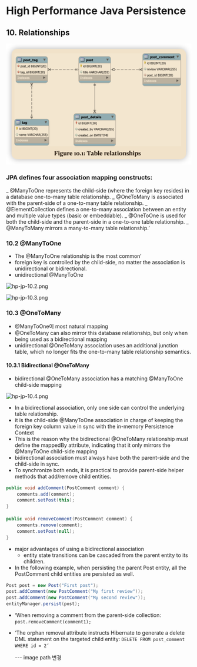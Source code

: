 # High Performance Java Persistence

## 10. Relationships

![table-relations.png](../images/table-relations.png)

### JPA defines four association mapping constructs:

_ @ManyToOne represents the child-side (where the foreign key resides) in a database one-to-many table relationship.
_ @OneToMany is associated with the parent-side of a one-to-many table relationship.
_ @ElementCollection defines a one-to-many association between an entity and multiple value types (basic or embeddable).
_ @OneToOne is used for both the child-side and the parent-side in a one-to-one table relationship.
_ @ManyToMany mirrors a many-to-many table relationship.’

### 10.2 @ManyToOne

- The @ManyToOne relationship is the most common’
- foreign key is controlled by the child-side, no matter the association is unidirectional or bidirectional.
- unidirectional @ManyToOne

![hp-jp-10.2.png](hp-jp-10.2.png)

![hp-jp-10.3.png](hp-jp-10.3.png)

### 10.3 @OneToMany
- @ManyToOne이 most natural mapping
- @OneToMany can also mirror this database relationship, but only when being used as a bidirectional mapping
- unidirectional @OneToMany association uses an additional junction table, which no longer fits the one-to-many table relationship semantics.

#### 10.3.1 Bidirectional @OneToMany
- bidirectional @OneToMany association has a matching @ManyToOne child-side mapping

![hp-jp-10.4.png](hp-jp-10.4.png)

- In a bidirectional association, only one side can control the underlying table relationship.
- it is the child-side @ManyToOne association in charge of keeping the foreign key column value in sync with the in-memory Persistence Context
- This is the reason why the bidirectional @OneToMany relationship must define the mappedBy attribute, indicating that it only mirrors the @ManyToOne child-side mapping
- bidirectional association must always have both the parent-side and the child-side in sync.
- To synchronize both ends, it is practical to provide parent-side helper methods that add/remove child entities.
```java
public void addComment(PostComment comment) {
    comments.add(comment);
    comment.setPost(this);
}

public void removeComment(PostComment comment) {
    comments.remove(comment);
    comment.setPost(null);
}
```
- major advantages of using a bidirectional association 
  - entity state transitions can be cascaded from the parent entity to its children.
- In the following example, when persisting the parent Post entity, all the PostComment child entities are persisted as well.
```java
Post post = new Post("First post");
post.addComment(new PostComment("My first review"));
post.addComment(new PostComment("My second review"));
entityManager.persist(post);
```
- ‘When removing a comment from the parent-side collection:
`post.removeComment(comment1);`
- ‘The orphan removal attribute instructs Hibernate to generate a delete DML statement on the targeted child entity:
`DELETE FROM post_comment WHERE id = 2’`

  --- image path 변경
